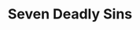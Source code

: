---
layout: lecteur.njk
tags : nnt

title : Seven Deadly Sins
episode : 5
saison : 4
iframe : https://streamtape.com/e/Wq93w6M9YkIb3vx/

cc :  VostFr
---